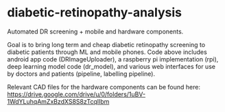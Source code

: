 # diabetic-retinopathy-analysis
Automated DR screening + mobile and hardware components. 

Goal is to bring long term and cheap diabetic retinopathy screening to diabetic patients through ML and mobile phones. Code above includes android app code (DRImageUploader), a raspberry pi implementation (rpi), deep learning model code (dr_model), and various web interfaces for use by doctors and patients (pipeline, labelling pipeline). 

Relevant CAD files for the hardware components can be found here: https://drive.google.com/drive/u/0/folders/1uBV-1WdYLuhqAmZxBzdXS8S8zTcqlIbm
